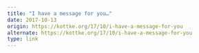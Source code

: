 ```yaml
---
title: "I have a message for you…"
date: 2017-10-13
origin: https://kottke.org/17/10/i-have-a-message-for-you
alternate: https://kottke.org/17/10/i-have-a-message-for-you
type: link
---
```


